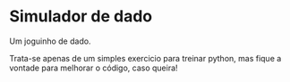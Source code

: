 # Simulador de dado
Um joguinho de dado.

Trata-se apenas de um simples exercicio para treinar python, mas fique a vontade para melhorar o
código, caso queira!
